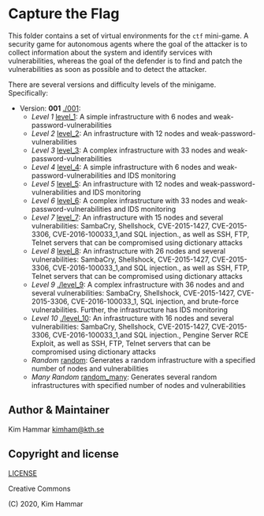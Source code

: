 # Capture the Flag

This folder contains a set of virtual environments for the `ctf` mini-game. 
A security game for autonomous agents where the goal of the attacker is to collect information about the system
and identify services with vulnerabilities, whereas the goal of the defender is to find and patch the vulnerabilities
as soon as possible and to detect the attacker.

There are several versions and difficulty levels of the minigame. Specifically:

- Version: **001** [./001](001):
     - *Level 1* [level_1](001/level_1): A simple infrastructure with 6 nodes and weak-password-vulnerabilities
     - *Level 2* [level_2](001/level_2): An infrastructure with 12 nodes and weak-password-vulnerabilities
     - *Level 3* [level_3](001/level_3): A complex infrastructure with 33 nodes and weak-password-vulnerabilities
     - *Level 4* [level_4](001/level_4): A simple infrastructure with 6 nodes and weak-password-vulnerabilities and IDS monitoring
     - *Level 5* [level_5](001/level_5): An infrastructure with 12 nodes and weak-password-vulnerabilities and IDS monitoring
     - *Level 6* [level_6](001/level_6): A complex infrastructure with 33 nodes and weak-password-vulnerabilities and IDS monitoring
     - *Level 7* [level_7](001/level_7): An infrastructure with 15 nodes and several vulnerabilities: SambaCry, Shellshock, CVE-2015-1427, CVE-2015-3306, CVE-2016-100033_1,and SQL injection., as well as SSH, FTP, Telnet servers that can be compromised using dictionary attacks
     - *Level 8* [level_8](001/level_8): An infrastructure with 26 nodes and several vulnerabilities: SambaCry, Shellshock, CVE-2015-1427, CVE-2015-3306, CVE-2016-100033_1,and SQL injection., as well as SSH, FTP, Telnet servers that can be compromised using dictionary attacks
     - *Level 9* [./level_9](001/level_9): A complex infrastructure with 36 nodes and and several vulnerabilities: SambaCry, Shellshock, CVE-2015-1427, CVE-2015-3306, CVE-2016-100033_1, SQL injection, and brute-force vulnerabilities. Further, the infrastructure has IDS monitoring
     - *Level 10* [./level_10](001/level_10): An infrastructure with 16 nodes and several vulnerabilities: SambaCry, Shellshock, CVE-2015-1427, CVE-2015-3306, CVE-2016-100033_1,and SQL injection., Pengine Server RCE Exploit, as well as SSH, FTP, Telnet servers that can be compromised using dictionary attacks     
     - *Random* [random](001/random): Generates a random infrastructure with a specified number of nodes and vulnerabilities
     - *Many Random* [random_many](./001/random_many): Generates several random infrastructures with specified number of nodes and vulnerabilities                          
    
  
## Author & Maintainer

Kim Hammar <kimham@kth.se>

## Copyright and license

[LICENSE](../../../LICENSE.md)

Creative Commons

(C) 2020, Kim Hammar